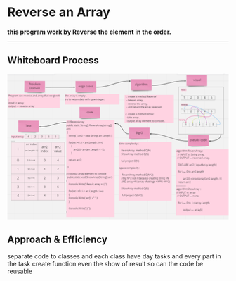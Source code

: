 # Reverse an Array

**this program work by Reverse the element in the order.**

---
## Whiteboard Process
![img](../image/reverseArray.PNG)

## Approach & Efficiency

separate code to classes and each class have day tasks and every part in the task create function even the show of result so can the code be reusable 
